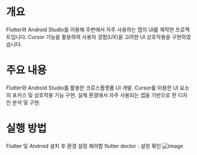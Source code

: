 # 개요
Flutter와 Android Studio를 이용해 주변에서 자주 사용하는 앱의 UI를 제작한 프로젝트입니다.
Cursor 기능을 활용하여 사용자 경험(UX)을 고려한 UI 상호작용을 구현하였습니다.

# 주요 내용
Flutter와 Android Studio를 활용한 크로스플랫폼 UI 개발.
Cursor를 이용한 UI 요소의 포커스 및 상호작용 기능 구현.
실제 환경에서 자주 사용되는 앱을 기반으로 한 디자인 분석 및 구현.


# 실행 방법
Flutter 및 Android 설치 후 환경 설정 해야함
flutter doctor : 설정 확인
![image](https://github.com/user-attachments/assets/3da6a61f-8e08-4811-8438-a45e7a6d3c13)
